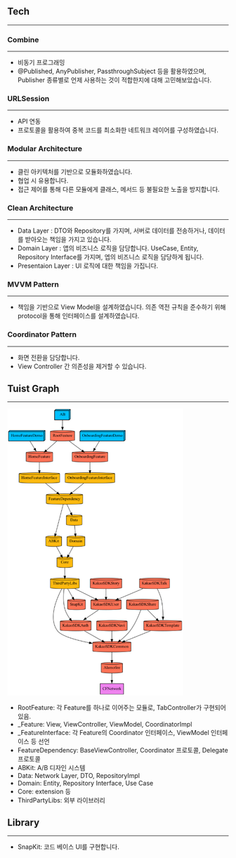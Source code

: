 ## Tech
---

### Combine
---
- 비동기 프로그래밍
- @Published, AnyPublisher, PassthroughSubject 등을 활용하였으며, Publisher 종류별로 언제 사용하는 것이 적합한지에 대해 고민해보았습니다. 

### URLSession
---
- API 연동
- 프로토콜을 활용하여 중복 코드를 최소화한 네트워크 레이어를 구성하였습니다. 

### Modular Architecture
----
- 클린 아키텍처를 기반으로 모듈화하였습니다.
- 협업 시 유용합니다. 
- 접근 제어를 통해 다른 모듈에게 클래스, 메서드 등 불필요한 노출을 방지합니다.

### Clean Architecture
---
- Data Layer : DTO와 Repository를 가지며, 서버로 데이터를 전송하거나, 데이터를 받아오는 책임을 가지고 있습니다.
- Domain Layer : 앱의 비즈니스 로직을 담당합니다. UseCase, Entity, Repository Interface를 가지며, 엡의 비즈니스 로직을 담당하게 됩니다.
- Presentaion Layer : UI 로직에 대한 책임을 가집니다. 

### MVVM Pattern
---
- 책임을 기반으로 View Model을 설계하였습니다. 의존 역전 규칙을 준수하기 위해 protocol을 통해 인터페이스를 설계하였습니다.

### Coordinator Pattern
---
- 화면 전환을 담당합니다. 
- View Controller 간 의존성을 제거할 수 있습니다. 

## Tuist Graph
---

<img src= ./graph.png  width="400" />

- RootFeature: 각 Feature를 하나로 이어주는 모듈로, TabController가 구현되어 있음.
- _Feature: View, ViewController, ViewModel, CoordinatorImpl 
- _FeatureInterface: 각 Feature의 Coordinator 인터페이스, ViewModel 인터페이스 등 선언
- FeatureDependency: BaseViewController, Coordinator 프로토콜, Delegate 프로토콜
- ABKit: A/B 디자인 시스템
- Data: Network Layer, DTO, RepositoryImpl 
- Domain: Entity, Repository Interface, Use Case
- Core: extension 등
- ThirdPartyLibs: 외부 라이브러리


## Library
---
- SnapKit: 코드 베이스 UI를 구현합니다. 
